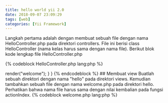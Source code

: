 ```yaml
---
title: hello world yii 2.0
date: 2018-09-07 23:09:29
tags: [web]
categories: [Yii Framework]
---
```


Langkah pertama adalah dengan membuat sebuah file dengan nama HelloController.php pada direktori controllers. File ini berisi class HelloController (nama kelas harus sama dengan nama file). Berikut blok kode lengkap file HelloController.php

{% codeblock HelloController.php lang:php %}
<?php
namespace app\controllers;
use yii\web\Controller;

class HelloController extends Controller{
    public function actionIndex()
    {
        return $this->render("welcome");
    }
}
{% endcodeblock %}
<!-- more -->
## Membuat view
Buatlah sebuah direktori dengan nama "hello" pada direktori views. Kemudian tambahkan sebuah file dengan nama welcome.php pada direktori hello. Perhatikan bahwa nama file harus sama dengan nilai kembalian pada fungsi actionIndex.

{% codeblock welcome.php lang:php %}
<?php
echo("Hello World!");
{% endcodeblock %}

## Melihat hasil
Jalankan browser, kemudian isi url dengan alamat:
{% codeblock %}
http://localhost/yiibaseapp/web/?r=hello
{% endcodeblock %}

## Tonton video lengkap
{% youtube t70OWtQRYwg %}